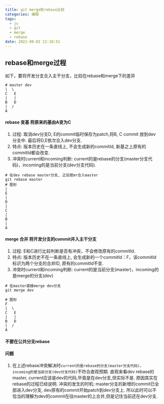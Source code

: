 ```yaml
---
title: git merge和rebase比较
categories: 编程
tags: 
  - js
  - git
  - merge
  - rebase
date: 2022-08-02 22:10:51
---
```


## rebase和merge过程
如下，要将开发分支合入主干分支，比较在rebase和merge下的差异
```shell
# master dev
|  \
C   E
|   |
B   D
|  /
A
```


#### rebase 变基 将原来的基由A变为C
  1. 过程: 取消dev分支D, E的commit临时保存为patch,将B, C commit 放到dev分支中. 最后将D,E依次合入dev分支.
  2. 特点: 版本历史在一条直线上, 不会生成新的commitId, 新基之上原有的commitId都会改变.
  3. 冲突时current和incoming判断: current的是rebase的分支(master分支代码)，incoming的是当前分支(dev分支代码). 
```shell
# 在dev rebase master分支, 之后提mr合入master
git rebase master
# 图形
|
E
|
D
|
C
|
B
|
A
```
#### merge 合并 将开发分支的commit并入主干分支
  1. 过程: E和C进行比较判断是否有冲突，不会修改原有的commitId.
  2. 特点: 版本历史不在一条直线上, 会生成新的一个commitId：F，该commitId标识为两个分支的合并ID, 原有的commitId不变.
  3. 冲突时current和incoming判断: current的是当前分支(master)，incoming的是merge的分支(dev)

```shell
# 在master直接merge dev分支
git merge dev

# 图形
F
|  \
C   E
|   |
B   D
|  /
A
```


#### 不要在公共分支rebase

#### 问题
1. 在上述rebase冲突解决时`current的是rebase的分支(master分支代码)，incoming的是当前分支(dev分支代码)`不符合直观预期. 
直观来看dev rebase的master, current应该是dev的代码,毕竟是在dev分支,但实际不是. 原因其实在rebase的过程已经说明. 冲突的发生的时机: master分支的新增的commit已全部进入dev分支, dev原有的commit开始patch到dev分支上. 所以此时可以不恰当的理解为dev的commit在往master的上合并,但是记住当前还在dev分支.

